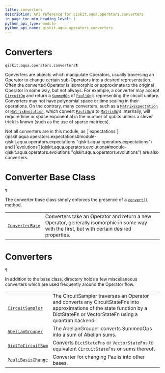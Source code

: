 ```yaml
---
title: converters
description: API reference for qiskit.aqua.operators.converters
in_page_toc_min_heading_level: 1
python_api_type: module
python_api_name: qiskit.aqua.operators.converters
---
```


<span id="module-qiskit.aqua.operators.converters" />

<span id="qiskit-aqua-operators-converters" />

# Converters

<span id="module-qiskit.aqua.operators.converters" />

`qiskit.aqua.operators.converters¶`

Converters are objects which manipulate Operators, usually traversing an Operator to change certain sub-Operators into a desired representation. Often the converted Operator is isomorphic or approximate to the original Operator in some way, but not always. For example, a converter may accept [`CircuitOp`](qiskit.aqua.operators.primitive_ops.CircuitOp#qiskit.aqua.operators.primitive_ops.CircuitOp "qiskit.aqua.operators.primitive_ops.CircuitOp") and return a [`SummedOp`](qiskit.aqua.operators.list_ops.SummedOp#qiskit.aqua.operators.list_ops.SummedOp "qiskit.aqua.operators.list_ops.SummedOp") of [`PauliOp`](qiskit.aqua.operators.primitive_ops.PauliOp#qiskit.aqua.operators.primitive_ops.PauliOp "qiskit.aqua.operators.primitive_ops.PauliOp")’s representing the circuit unitary. Converters may not have polynomial space or time scaling in their operations. On the contrary, many converters, such as a [`MatrixExpectation`](qiskit.aqua.operators.expectations.MatrixExpectation#qiskit.aqua.operators.expectations.MatrixExpectation "qiskit.aqua.operators.expectations.MatrixExpectation") or [`MatrixEvolution`](qiskit.aqua.operators.evolutions.MatrixEvolution#qiskit.aqua.operators.evolutions.MatrixEvolution "qiskit.aqua.operators.evolutions.MatrixEvolution"), which convert [`PauliOp`](qiskit.aqua.operators.primitive_ops.PauliOp#qiskit.aqua.operators.primitive_ops.PauliOp "qiskit.aqua.operators.primitive_ops.PauliOp")’s to [`MatrixOp`](qiskit.aqua.operators.primitive_ops.MatrixOp#qiskit.aqua.operators.primitive_ops.MatrixOp "qiskit.aqua.operators.primitive_ops.MatrixOp")’s internally, will require time or space exponential in the number of qubits unless a clever trick is known (such as the use of sparse matrices).

<Admonition title="Note" type="note">
  Not all converters are in this module, as [`expectations`](qiskit.aqua.operators.expectations#module-qiskit.aqua.operators.expectations "qiskit.aqua.operators.expectations") and [`evolutions`](qiskit.aqua.operators.evolutions#module-qiskit.aqua.operators.evolutions "qiskit.aqua.operators.evolutions") are also converters.
</Admonition>

# Converter Base Class

<span id="module-qiskit.aqua.operators.converters" />

`¶`

The converter base class simply enforces the presence of a [`convert()`](qiskit.aqua.operators.converters.ConverterBase#qiskit.aqua.operators.converters.ConverterBase.convert "qiskit.aqua.operators.converters.ConverterBase.convert") method.

|                                                                                                                                                                   |                                                                                                                                              |
| ----------------------------------------------------------------------------------------------------------------------------------------------------------------- | -------------------------------------------------------------------------------------------------------------------------------------------- |
| [`ConverterBase`](qiskit.aqua.operators.converters.ConverterBase#qiskit.aqua.operators.converters.ConverterBase "qiskit.aqua.operators.converters.ConverterBase") | Converters take an Operator and return a new Operator, generally isomorphic in some way with the first, but with certain desired properties. |

# Converters

<span id="module-qiskit.aqua.operators.converters" />

`¶`

In addition to the base class, directory holds a few miscellaneous converters which are used frequently around the Operator flow.

|                                                                                                                                                                               |                                                                                                                                                                                |
| ----------------------------------------------------------------------------------------------------------------------------------------------------------------------------- | ------------------------------------------------------------------------------------------------------------------------------------------------------------------------------ |
| [`CircuitSampler`](qiskit.aqua.operators.converters.CircuitSampler#qiskit.aqua.operators.converters.CircuitSampler "qiskit.aqua.operators.converters.CircuitSampler")         | The CircuitSampler traverses an Operator and converts any CircuitStateFns into approximations of the state function by a DictStateFn or VectorStateFn using a quantum backend. |
| [`AbelianGrouper`](qiskit.aqua.operators.converters.AbelianGrouper#qiskit.aqua.operators.converters.AbelianGrouper "qiskit.aqua.operators.converters.AbelianGrouper")         | The AbelianGrouper converts SummedOps into a sum of Abelian sums.                                                                                                              |
| [`DictToCircuitSum`](qiskit.aqua.operators.converters.DictToCircuitSum#qiskit.aqua.operators.converters.DictToCircuitSum "qiskit.aqua.operators.converters.DictToCircuitSum") | Converts `DictStateFns` or `VectorStateFns` to equivalent `CircuitStateFns` or sums thereof.                                                                                   |
| [`PauliBasisChange`](qiskit.aqua.operators.converters.PauliBasisChange#qiskit.aqua.operators.converters.PauliBasisChange "qiskit.aqua.operators.converters.PauliBasisChange") | Converter for changing Paulis into other bases.                                                                                                                                |

